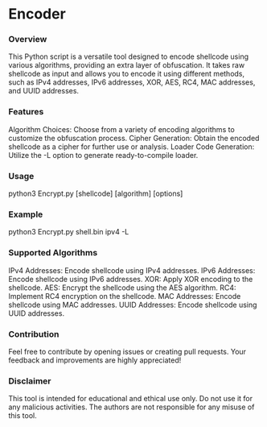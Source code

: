 # Encoder

### Overview

This Python script is a versatile tool designed to encode shellcode using various algorithms, providing an extra layer of obfuscation. It takes raw shellcode as input and allows you to encode it using different methods, such as IPv4 addresses, IPv6 addresses, XOR, AES, RC4, MAC addresses, and UUID addresses.

### Features

Algorithm Choices: Choose from a variety of encoding algorithms to customize the obfuscation process.
Cipher Generation: Obtain the encoded shellcode as a cipher for further use or analysis.
Loader Code Generation: Utilize the -L option to generate ready-to-compile loader.

### Usage
 python3 Encrypt.py [shellcode] [algorithm]  [options]
 
### Example
 python3 Encrypt.py shell.bin ipv4 -L


### Supported Algorithms

IPv4 Addresses: Encode shellcode using IPv4 addresses.
IPv6 Addresses: Encode shellcode using IPv6 addresses.
XOR: Apply XOR encoding to the shellcode.
AES: Encrypt the shellcode using the AES algorithm.
RC4: Implement RC4 encryption on the shellcode.
MAC Addresses: Encode shellcode using MAC addresses.
UUID Addresses: Encode shellcode using UUID addresses.



### Contribution

Feel free to contribute by opening issues or creating pull requests. Your feedback and improvements are highly appreciated!

### Disclaimer

This tool is intended for educational and ethical use only. Do not use it for any malicious activities. The authors are not responsible for any misuse of this tool.
